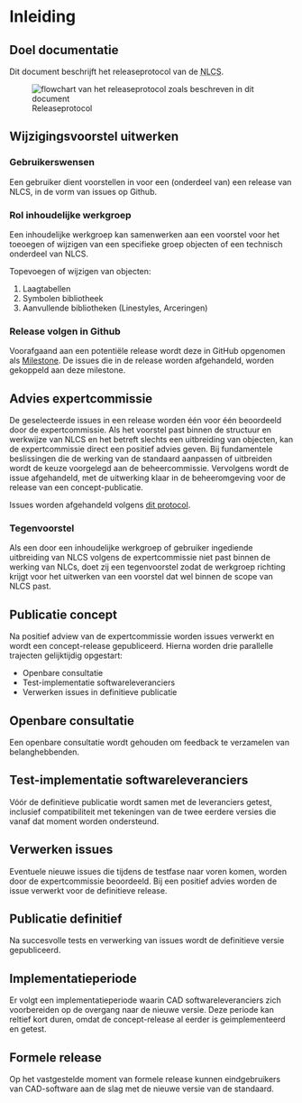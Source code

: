 # Inleiding

## Doel documentatie
Dit document beschrijft het releaseprotocol van de <abbr title="Nederlandse CAD-standaard">NLCS</abbr>.

<figure>
<img src="./h/media/Releaseprotocol.png" alt="flowchart van het releaseprotocol zoals beschreven in dit document">
<figcaption>Releaseprotocol</caption>
</figure>


## Wijzigingsvoorstel uitwerken

### Gebruikerswensen
Een gebruiker dient voorstellen in voor een (onderdeel van) een release van NLCS, in de vorm van issues op Github.

### Rol inhoudelijke werkgroep 
Een inhoudelijke werkgroep kan samenwerken aan een voorstel voor het toeoegen of wijzigen van een specifieke groep objecten of een technisch onderdeel van NLCS.

Topevoegen of wijzigen van objecten:
1. Laagtabellen 
2. Symbolen bibliotheek 
3. Aanvullende bibliotheken (Linestyles, Arceringen) 


### Release volgen in Github 
Voorafgaand aan een potentiële release wordt deze in GitHub opgenomen als [Milestone](https://github.com/nl-digigo/NLCS/milestones). De issues die in de release worden afgehandeld, worden gekoppeld aan deze milestone.

## Advies expertcommissie
De geselecteerde issues in een release worden één voor één beoordeeld door de expertcommissie. Als het voorstel past binnen de structuur en werkwijze van NLCS en het betreft slechts een uitbreiding van objecten, kan de expertcommissie direct een positief advies geven. Bij fundamentele beslissingen die de werking van de standaard aanpassen of uitbreiden wordt de keuze voorgelegd aan de beheercommissie. Vervolgens wordt de issue afgehandeld, met de uitwerking klaar in de beheeromgeving voor de release van een concept-publicatie.

Issues worden afgehandeld volgens [dit protocol](https://github.com/nl-digigo/NLCS/blob/main/instructies/RASCI%20Github%20issues%20NLCS.pdf).

### Tegenvoorstel
Als een door een inhoudelijke werkgroep of gebruiker ingediende uitbreiding van NLCS volgens de expertcommissie niet past binnen de werking van NLCs, doet zij een tegenvoorstel zodat de werkgroep richting krijgt voor het uitwerken van een voorstel dat wel binnen de scope van NLCS past.

## Publicatie concept
Na positief adview van de expertcommissie worden issues verwerkt en wordt een concept-release gepubliceerd. Hierna worden drie parallelle trajecten gelijktijdig opgestart:

* Openbare consultatie
* Test-implementatie softwareleveranciers
* Verwerken issues in definitieve publicatie

## Openbare consultatie
Een openbare consultatie wordt gehouden om feedback te verzamelen van belanghebbenden.

## Test-implementatie softwareleveranciers
Vóór de definitieve publicatie wordt samen met de leveranciers getest, inclusief compatibiliteit met tekeningen van de twee eerdere versies die vanaf dat moment worden ondersteund.

## Verwerken issues
Eventuele nieuwe issues die tijdens de testfase naar voren komen, worden door de expertcommissie beoordeeld. Bij een positief advies worden de issue verwerkt voor de definitieve release.

## Publicatie definitief
Na succesvolle tests en verwerking van issues wordt de definitieve versie gepubliceerd.

## Implementatieperiode
Er volgt een implementatieperiode waarin CAD softwareleveranciers zich voorbereiden op de overgang naar de nieuwe versie. Deze periode kan reltief kort duren, omdat de concept-release al eerder is geimplementeerd en getest. 

## Formele release
Op het vastgestelde moment van formele release kunnen eindgebruikers van CAD-software aan de slag met de nieuwe versie van de standaard.

